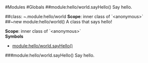 #Modules
#Globals
<a name="<anonymous>.module_hello/world#sayHello"></a>
##module:hello/world.sayHello()
Say hello.

<a name="<anonymous>.module_hello/world"></a>
##class: \~.module:hello/world
**Scope**: inner class of &#x60;&lt;anonymous&gt;&#x60;  
<a name="<anonymous>.module_hello/world"></a>
##\~new module:hello/world()
A class that says hello!

**Scope**: inner class of &#x60;&lt;anonymous&gt;&#x60;  
**Symbols**  
* [module:hello/world.sayHello()](#<anonymous>.module_hello/world#sayHello)

<a name="<anonymous>.module_hello/world#sayHello"></a>
###module:hello/world.sayHello()
Say hello.

